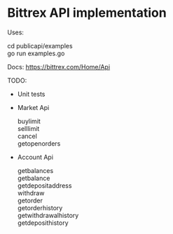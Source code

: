 # Bittrex API implementation

Uses:

cd publicapi/examples
<br>
go run examples.go

Docs: https://bittrex.com/Home/Api

TODO:
  
  * Unit tests
     
  * Market Api
  
    buylimit
    <br>
    selllimit
    <br>
    cancel
    <br>
    getopenorders
  
  * Account Api
    
    getbalances
    <br>
    getbalance
    <br>
    getdepositaddress
    <br>
    withdraw
    <br>
    getorder
    <br>
    getorderhistory
    <br>
    getwithdrawalhistory
    <br>
    getdeposithistory

